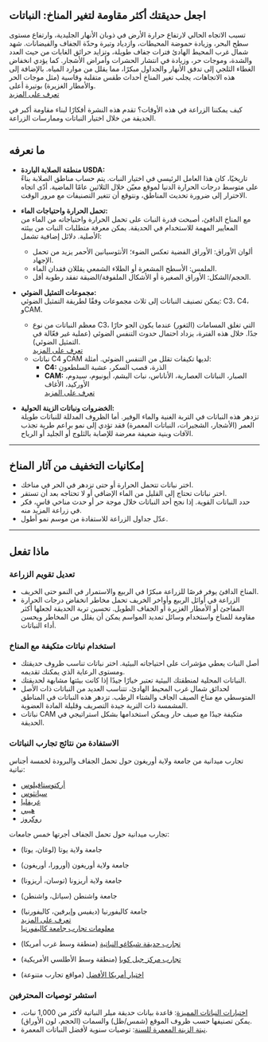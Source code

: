 ## اجعل حديقتك أكثر مقاومة لتغير المناخ: النباتات

تسبب الاتجاه الحالي لارتفاع حرارة الأرض في ذوبان الأنهار الجليدية، وارتفاع مستوى سطح البحر، وزيادة حموضة المحيطات، وازدياد وتيرة وحدّة الجفاف والفيضانات. شهد شمال غرب المحيط الهادئ فترات جفاف طويلة، وتزايد حرائق الغابات من حيث العدد والشدة، وموجات حر، وزيادة في انتشار الحشرات وأمراض الأشجار. كما يؤدي انخفاض الغطاء الثلجي إلى تدفق الأنهار والجداول مبكرًا، مما يقلل من موارد المياه. بالإضافة إلى هذه الاتجاهات، يجلب تغير المناخ أحداث طقس متقلبة وقاسية (مثل موجات الحر والأمطار الغزيرة) بوتيرة أعلى.  
[تعرف على المزيد](https://blogs.oregonstate.edu/occri/oregon-climate-assessments/)

كيف يمكننا الزراعة في هذه الأوقات؟ تقدم هذه النشرة أفكارًا لبناء مقاومة أكبر في الحديقة من خلال اختيار النباتات وممارسات الزراعة.

---

## ما نعرفه

- **منطقة الصلابة الباردة USDA:**  
  تاريخيًا، كان هذا العامل الرئيسي في اختيار النبات. يتم حساب مناطق الصلابة بناءً على متوسط درجات الحرارة الدنيا لموقع معيّن خلال الثلاثين عامًا الماضية. أدّى اتجاه الاحترار إلى ضرورة تحديث المناطق، ونتوقع أن تتغير التصنيفات مع مرور الوقت.

- **تحمل الحرارة واحتياجات الماء:**  
  مع المناخ الدافئ، أصبحت قدرة النبات على تحمل الحرارة واحتياجاته من الماء من المعايير المهمة للاستخدام في الحديقة. يمكن معرفة متطلبات النبات من بيئته الأصلية. دلائل إضافية تشمل:  
  - ألوان الأوراق: الأوراق الفضية تعكس الضوء؛ الأنثوسيانين الأحمر يزيد من تحمل الإجهاد.  
  - الملمس: الأسطح المشعرة أو الطلاء الشمعي يقللان فقدان الماء.  
  - الحجم/الشكل: الأوراق الصغيرة أو الأشكال الملفوفة/الضيقة تفقد رطوبة أقل.

- **مجموعات التمثيل الضوئي:**  
  يمكن تصنيف النباتات إلى ثلاث مجموعات وفقًا لطريقة التمثيل الضوئي: C3، C4، وCAM.  
  - معظم النباتات من نوع C3، التي تغلق المسامات (الثغور) عندما يكون الجو حارًا جدًا. خلال هذه الفترة، يزداد احتمال حدوث التنفس الضوئي (عملية غير فعّالة في التمثيل الضوئي).  
    [تعرف على المزيد](https://ripe.illinois.edu/blog/difference-between-c3-and-c4-plants)  
  - نباتات C4 وCAM لديها تكيفات تقلل من التنفس الضوئي. أمثلة:  
    - **C4:** الذرة، قصب السكر، عشبة السلطعون  
    - **CAM:** الصبار، النباتات العصارية، الأناناس، نبات اليشم، أيونيوم، سيدوم، الأوركيد، الأغاف  
    [تعرف على المزيد](https://askabiologist.asu.edu/cam-plants)

- **الخضروات ونباتات الزينة الحولية:**  
  تزدهر هذه النباتات في التربة الغنية والماء الوفير. أما الظروف المدللة للنباتات طويلة العمر (الأشجار، الشجيرات، النباتات المعمرة) فقد تؤدي إلى نمو براعم طرية تجذب الآفات وبنية ضعيفة معرضة للإصابة بالثلوج أو الجليد أو الرياح.

---

## إمكانيات التخفيف من آثار المناخ

- اختر نباتات تتحمل الحرارة أو حتى تزدهر في الحر في مناخك.
- اختر نباتات تحتاج إلى القليل من الماء الإضافي أو لا تحتاجه بعد أن تستقر.
- حدد النباتات القوية. إذا نجح أحد النباتات خلال موجة حر أو حدث مناخي قاسٍ، فكر في زراعة المزيد منه.
- عدّل جداول الزراعة للاستفادة من موسم نمو أطول.

---

## ماذا تفعل

### تعديل تقويم الزراعة

- المناخ الدافئ يوفر فرصًا للزراعة مبكرًا في الربيع والاستمرار في النمو حتى الخريف.
- الزراعة في أوائل الربيع وأواخر الخريف تحمل مخاطر انخفاض درجات الحرارة المفاجئ أو الأمطار الغزيرة أو الجفاف الطويل. تحسين تربة الحديقة لجعلها أكثر مقاومة للمناخ واستخدام وسائل تمديد المواسم يمكن أن يقلل من المخاطر ويحسن أداء النباتات.

### استخدام نباتات متكيفة مع المناخ

- أصل النبات يعطي مؤشرات على احتياجاته البيئية. اختر نباتات تناسب ظروف حديقتك ومستوى الرعاية الذي يمكنك تقديمه.
- النباتات المحلية لمنطقتك البيئية تعتبر خيارًا جيدًا إذا كانت بيئتها مشابهة لحديقتك.
- لحدائق شمال غرب المحيط الهادئ، تتناسب العديد من النباتات ذات الأصل المتوسطي مع مناخ الصيف الجاف والشتاء الرطب. تزدهر هذه النباتات في المناطق المشمسة ذات التربة جيدة التصريف وقليلة المادة العضوية.
- نباتات CAM متكيفة جيدًا مع صيف حار ويمكن استخدامها بشكل استراتيجي في الحديقة.

### الاستفادة من نتائج تجارب النباتات


تجارب ميدانية من جامعة ولاية أوريغون حول تحمل الجفاف والبرودة لخمسة أجناس نباتية:

- [أركتوستافيلوس](https://agsci.oregonstate.edu/arctostaphylos-manzanita-evaluation-western-oregon)
- [سيانثوس](https://agsci.oregonstate.edu/ceanothus-evaluation-landscapes-western-oregon)
- [غريفليا](https://agsci.oregonstate.edu/evaluating-grevillea-western-oregon)
- [هيبي](https://agsci.oregonstate.edu/hebe-landscape-evaluation)
- [روكروز](https://agsci.oregonstate.edu/rockrose-cistus-spp-and-halimium-spp-evaluation-western-oregon)


تجارب ميدانية حول تحمل الجفاف أجرتها خمس جامعات:

- جامعة ولاية يوتا (لوغان، يوتا)
- جامعة ولاية أوريغون (أورورا، أوريغون)
- جامعة ولاية أريزونا (توسان، أريزونا)
- جامعة واشنطن (سياتل، واشنطن)
- جامعة كاليفورنيا (ديفيس وإيرفين، كاليفورنيا)  
  [تعرف على المزيد](https://botanicgardens.uw.edu/science-conservation/climate-ready-plants/)  
  [معلومات تجارب جامعة كاليفورنيا](https://ucanr.edu/sites/UCLPIT/)


- [تجارب حديقة شيكاغو النباتية](https://my.chicagobotanic.org/category/science_conservation/plant_evaluation/) (منطقة وسط غرب أمريكا)
- [تجارب مركز جبل كوبا](https://mtcubacenter.org/research/trial-garden/) (منطقة وسط الأطلسي الأمريكية)
- [اختيار أمريكا الأفضل](https://all-americaselections.org/about-aas-winners/) (مواقع تجارب متنوعة)

### استشر توصيات المحترفين

- [اختيارات النباتات المميزة](https://greatplantpicks.org/): قاعدة بيانات حديقة ميلر النباتية لأكثر من 1,000 نبات، يمكن تصنيفها حسب ظروف الموقع (شمس/ظل) والسمات (الحجم، لون الأوراق).
- [نبتة الزينة المعمرة للسنة](https://perennialplant.org/page/PPOY): توصيات سنوية لأفضل النباتات المعمرة.
